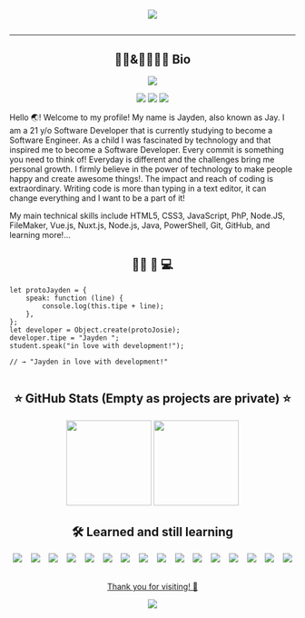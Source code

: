 <h1 align='center' >
  <img src= "https://readme-typing-svg.herokuapp.com?color=F77629&center=true&vCenter=true&width=600&lines=Hello+%F0%9F%8C%8F!+Welcome+to+my+profile!;I'm+Jayden+and+I'm+a+Dutch+developer;Studying+Software+Engineering;Never+to+old+to+learn!">
<hr/>
<h2 align='center'>  👨‍💻&👨‍🎓🇳🇱 Bio  </h2>
  <p align='center'>
    <a target="_blank" href="https://github.com/Jayden1311">
    <img src="https://img.shields.io/badge/GitHub-100000?style=for-the-badge&logo=github&logoColor=white" />  
  </a>
  </p>
<p align='center'>
 
<img src="https://badges.pufler.dev/years/Jayden1311/">
<img src="https://badges.pufler.dev/commits/all/Jayden1311/">
<img src="https://badges.pufler.dev/repos/Jayden1311/">
  </p>
<p > Hello 🌏! Welcome to my profile! My name is Jayden, also known as Jay. I am a 21 y/o Software Developer that is currently studying to become a Software Engineer.  As a child I was fascinated by technology and that inspired me to become a Software Developer. Every commit is something you need to think of! Everyday is different and the challenges bring me personal growth. I firmly believe in the power of technology to make people happy and create awesome things!. The impact and reach of coding is extraordinary. Writing code is more than typing in a text editor, it can change everything and I want to be a part of it!</p> 

<p> My main technical skills include HTML5, CSS3, JavaScript, PhP, Node.JS, FileMaker, Vue.js, Nuxt.js, Node.js, Java, PowerShell, Git, GitHub, and learning more!...</p> 
 
 <h2 align='center'> 👨‍💻 🤝 💻   </h2>
 
```
let protoJayden = {
    speak: function (line) {
        console.log(this.tipe + line);
    },
};
let developer = Object.create(protoJosie);
developer.tipe = "Jayden ";
student.speak("in love with development!");

// → "Jayden in love with development!"
 
```

<h2 align='center'> ⭐ GitHub Stats (Empty as projects are private) ⭐ </h2>
<p align='center'>
 <a href="#"> <img height="150em" src="https://github-readme-stats.vercel.app/api?username=Jayden1311&show_icons=true&count_private=true&theme=merko"></a>
 <a href="#"> <img height="150em"  src = "https://github-readme-stats-eight-theta.vercel.app/api/top-langs/?username=Jayden1311&layout=compact&langs_count=8&theme=merko"></a>
</p>
<h2 align='center'> <b> 🛠️ Learned and still learning   </b></h2> 

<p align='center'>
  <img src="https://img.shields.io/badge/Visual_Studio_Code-0078D4?style=for-the-badge&logo=visual%20studio%20code&logoColor=white" /> &nbsp;&nbsp;
  <img src="https://img.shields.io/badge/HTML5-E34F26?style=for-the-badge&logo=html5&logoColor=white" /> &nbsp;&nbsp;
  <img src="https://img.shields.io/badge/CSS-239120?&style=for-the-badge&logo=css3&logoColor=white" /> &nbsp;&nbsp;
  <img src="https://img.shields.io/badge/bootstrap-%23563D7C.svg?style=for-the-badge&logo=bootstrap&logoColor=white" /> &nbsp;&nbsp;
  <img src="https://img.shields.io/badge/JavaScript-323330?style=for-the-badge&logo=javascript&logoColor=F7DF1E" /> &nbsp;&nbsp;
  <img src="https://img.shields.io/badge/jquery-%230769AD.svg?style=for-the-badge&logo=jquery&logoColor=white" /> &nbsp;&nbsp;
  <img src="https://img.shields.io/badge/node.js-6DA55F?style=for-the-badge&logo=node.js&logoColor=white" /> &nbsp;&nbsp;
  <img src="https://img.shields.io/badge/php-%23777BB4.svg?style=for-the-badge&logo=php&logoColor=white" /> &nbsp;&nbsp;
  <img src="https://img.shields.io/badge/vuejs-%2335495e.svg?style=for-the-badge&logo=vuedotjs&logoColor=%234FC08D" /> &nbsp;&nbsp;
  <img src="https://img.shields.io/badge/Vuetify-1867C0?style=for-the-badge&logo=vuetify&logoColor=AEDDFF" /> &nbsp;&nbsp;
  <img src="https://img.shields.io/badge/Nuxt-002E3B?style=for-the-badge&logo=nuxtdotjs&logoColor=#00DC82"/> &nbsp;&nbsp;
  <img src="https://img.shields.io/badge/java-%23ED8B00.svg?style=for-the-badge&logo=java&logoColor=white"/> &nbsp;&nbsp;
  <img src="https://img.shields.io/badge/Android%20Studio-3DDC84.svg?style=for-the-badge&logo=android-studio&logoColor=white"/> &nbsp;&nbsp;
  <img src="https://img.shields.io/badge/mysql-%2300f.svg?style=for-the-badge&logo=mysql&logoColor=white"/> &nbsp;&nbsp;
  <img src="https://img.shields.io/badge/Git-F05032?style=for-the-badge&logo=git&logoColor=white" /> &nbsp;&nbsp;
  <img src="https://img.shields.io/badge/GitHub-100000?style=for-the-badge&logo=github&logoColor=white" /> &nbsp;&nbsp;
 </p>
 
 <p align='center'>
  <a href="#">Thank you for visiting! 🎉</a>
</p>
<p align='center'>
  <img src="https://badges.pufler.dev/visits/Jayden1311/Jayden1311">
</p>

